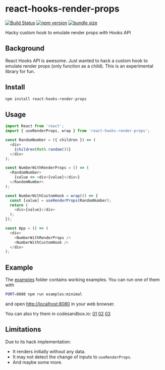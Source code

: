 react-hooks-render-props
========================

[![Build Status](https://travis-ci.com/dai-shi/react-hooks-render-props.svg?branch=master)](https://travis-ci.com/dai-shi/react-hooks-render-props)
[![npm version](https://badge.fury.io/js/react-hooks-render-props.svg)](https://badge.fury.io/js/react-hooks-render-props)
[![bundle size](https://badgen.net/bundlephobia/minzip/react-hooks-render-props)](https://bundlephobia.com/result?p=react-hooks-render-props)

Hacky custom hook to emulate render props with Hooks API

Background
----------

React Hooks API is awesome.
Just wanted to hack a custom hook to emulate
render props (only function as a child).
This is an experimental library for fun.

Install
-------

```bash
npm install react-hooks-render-props
```

Usage
-----

```javascript
import React from 'react';
import { useRenderProps, wrap } from 'react-hooks-render-props';

const RandomNumber = ({ children }) => (
  <div>
    {children(Math.random())}
  </div>
);

const NumberWithRenderProps = () => (
  <RandomNumber>
    {value => <div>{value}</div>}
  </RandomNumber>
);

const NumberWithCustomHook = wrap(() => {
  const [value] = useRenderProps(RandomNumber);
  return (
    <div>{value}</div>
  );
});

const App = () => (
  <div>
    <NumberWithRenderProps />
    <NumberWithCustomHook />
  </div>
);
```

Example
-------

The [examples](examples) folder contains working examples.
You can run one of them with

```bash
PORT=8080 npm run examples:minimal
```

and open <http://localhost:8080> in your web browser.

You can also try them in codesandbox.io:
[01](https://codesandbox.io/s/github/dai-shi/react-hooks-render-props/tree/master/examples/01_minimal)
[02](https://codesandbox.io/s/github/dai-shi/react-hooks-render-props/tree/master/examples/02_typescript)
[03](https://codesandbox.io/s/github/dai-shi/react-hooks-render-props/tree/master/examples/03_apollo)

Limitations
-----------

Due to its hack implementation:

- It renders initially without any data.
- It may not detect the change of inputs to `useRenderProps`.
- And maybe some more.
